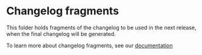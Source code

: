 # Changelog fragments

This folder holds fragments of the changelog to be used in the next release, when the final changelog will be
generated.

To learn more about changelog fragments, see our
[documentation](https://py-mine.github.io/mcproto/latest/contributing/guides/changelog/)
